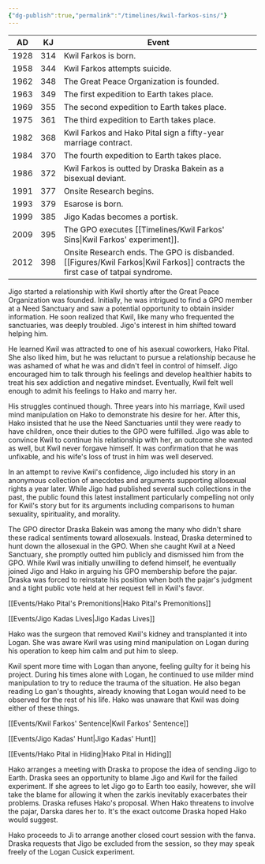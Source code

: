 ```yaml
---
{"dg-publish":true,"permalink":"/timelines/kwil-farkos-sins/"}
---
```



| AD   | KJ  | Event                                                                                                    |
| ---- | --- | -------------------------------------------------------------------------------------------------------- |
| 1928 | 314 | Kwil Farkos is born.                                                                                     |
| 1958 | 344 | Kwil Farkos attempts suicide.                                                                            |
| 1962 | 348 | The Great Peace Organization is founded.                                                                 |
| 1963 | 349 | The first expedition to Earth takes place.                                                               |
| 1969 | 355 | The second expedition to Earth takes place.                                                              |
| 1975 | 361 | The third expedition to Earth takes place.                                                               |
| 1982 | 368 | Kwil Farkos and Hako Pital sign a fifty-year marriage contract.                                          |
| 1984 | 370 | The fourth expedition to Earth takes place.                                                              |
| 1986 | 372 | Kwil Farkos is outted by Draska Bakein as a bisexual deviant.                                            |
| 1991 | 377 | Onsite Research begins.                                                                                  |
| 1993 | 379 | Esarose is born.                                                                                         |
| 1999 | 385 | Jigo Kadas becomes a portisk.                                                                            |
| 2009 | 395 | The GPO executes [[Timelines/Kwil Farkos' Sins\|Kwil Farkos' experiment]].                                         |
| 2012 | 398 | Onsite Research ends. The GPO is disbanded. [[Figures/Kwil Farkos\|Kwil Farkos]] contracts the first case of tatpai syndrome. |

Jigo started a relationship with Kwil shortly after the Great Peace Organization was founded. Initially, he was intrigued to find a GPO member at a Need Sanctuary and saw a potential opportunity to obtain insider information. He soon realized that Kwil, like many who frequented the sanctuaries, was deeply troubled. Jigo's interest in him shifted toward helping him.

He learned Kwil was attracted to one of his asexual coworkers, Hako Pital. She also liked him, but he was reluctant to pursue a relationship because he was ashamed of what he was and didn't feel in control of himself. Jigo encouraged him to talk through his feelings and develop healthier habits to treat his sex addiction and negative mindset. Eventually, Kwil felt well enough to admit his feelings to Hako and marry her.

His struggles continued though. Three years into his marriage, Kwil used mind manipulation on Hako to demonstrate his desire for her. After this, Hako insisted that he use the Need Sanctuaries until they were ready to have children, once their duties to the GPO were fulfilled. Jigo was able to convince Kwil to continue his relationship with her, an outcome she wanted as well, but Kwil never forgave himself. It was confirmation that he was unfixable, and his wife's loss of trust in him was well deserved.

In an attempt to revive Kwil's confidence, Jigo included his story in an anonymous collection of anecdotes and arguments supporting allosexual rights a year later. While Jigo had published several such collections in the past, the public found this latest installment particularly compelling not only for Kwil's story but for its arguments including comparisons to human sexuality, spirituality, and morality.

The GPO director Draska Bakein was among the many who didn't share these radical sentiments toward allosexuals. Instead, Draska determined to hunt down the allosexual in the GPO. When she caught Kwil at a Need Sanctuary, she promptly outted him publicly and dismissed him from the GPO. While Kwil was initially unwilling to defend himself, he eventually joined Jigo and Hako in arguing his GPO membership before the pajar. Draska was forced to reinstate his position when both the pajar's judgment and a tight public vote held at her request fell in Kwil's favor.

[[Events/Hako Pital's Premonitions\|Hako Pital's Premonitions]]

[[Events/Jigo Kadas Lives\|Jigo Kadas Lives]]

Hako was the surgeon that removed Kwil's kidney and transplanted it into Logan. She was aware Kwil was using mind manipulation on Logan during his operation to keep him calm and put him to sleep.

Kwil spent more time with Logan than anyone, feeling guilty for it being his project. During his times alone with Logan, he continued to use milder mind manipulation to try to reduce the trauma of the situation. He also began reading Lo
gan's thoughts, already knowing that Logan would need to be observed for the rest of his life. Hako was unaware that Kwil was doing either of these things.

[[Events/Kwil Farkos' Sentence\|Kwil Farkos' Sentence]]

[[Events/Jigo Kadas' Hunt\|Jigo Kadas' Hunt]]

[[Events/Hako Pital in Hiding\|Hako Pital in Hiding]]

Hako arranges a meeting with Draska to propose the idea of sending Jigo to Earth. Draska sees an opportunity to blame Jigo and Kwil for the failed experiment. If she agrees to let Jigo go to Earth too easily, however, she will take the blame for allowing it when the zarkis inevitably exacerbates their problems. Draska refuses Hako's proposal. When Hako threatens to involve the pajar, Darska dares her to. It's the exact outcome Draska hoped Hako would suggest.

Hako proceeds to Ji to arrange another closed court session with the fanva. Draska requests that Jigo be excluded from the session, so they may speak freely of the Logan Cusick experiment.